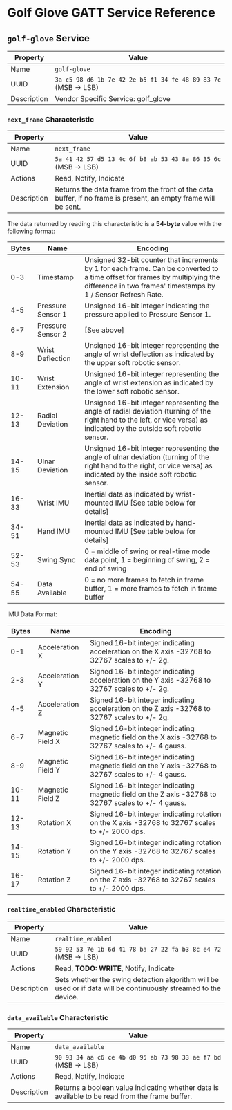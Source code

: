 # Golf Glove GATT Service Reference #

## `golf-glove` Service ###
| Property | Value |
| --- | --- |
| Name | `golf-glove` |
| UUID | `3a c5 98 d6 1b 7e 42 2e b5 f1 34 fe 48 89 83 7c` (MSB -> LSB) |
| Description | Vendor Specific Service: golf_glove |

### `next_frame` Characteristic ###
| Property | Value |
| --- | --- |
| Name | `next_frame` |
| UUID | `5a 41 42 57 d5 13 4c 6f b8 ab 53 43 8a 86 35 6c` (MSB -> LSB) |
| Actions | Read, Notify, Indicate |
| Description | Returns the data frame from the front of the data buffer, if no frame is present, an empty frame will be sent. |

The data returned by reading this characteristic is a **54-byte** value with the following format:

| Bytes | Name | Encoding |
| --- | --- | --- |
| 0-3 | Timestamp | Unsigned 32-bit counter that increments by 1 for each frame. Can be converted to a time offset for frames by multiplying the difference in two frames' timestamps by 1 / Sensor Refresh Rate. |
| 4-5 | Pressure Sensor 1 | Unsigned 16-bit integer indicating the pressure applied to Pressure Sensor 1. |
| 6-7 | Pressure Sensor 2 | [See above] |
| 8-9 | Wrist Deflection | Unsigned 16-bit integer representing the angle of wrist deflection as indicated by the upper soft robotic sensor. |
| 10-11 | Wrist Extension | Unsigned 16-bit integer representing the angle of wrist extension as indicated by the lower soft robotic sensor. |
| 12-13 | Radial Deviation | Unsigned 16-bit integer representing the angle of radial deviation (turning of the right hand to the left, or vice versa) as indicated by the outside soft robotic sensor. |
| 14-15 | Ulnar Deviation | Unsigned 16-bit integer representing the angle of ulnar deviation (turning of the right hand to the right, or vice versa) as indicated by the inside soft robotic sensor. |
| 16-33 | Wrist IMU | Inertial data as indicated by wrist-mounted IMU [See table below for details] |
| 34-51 | Hand IMU | Inertial data as indicated by hand-mounted IMU [See table below for details] |
| 52-53 | Swing Sync | 0 = middle of swing or real-time mode data point, 1 = beginning of swing, 2 = end of swing |
| 54-55 | Data Available | 0 = no more frames to fetch in frame buffer, 1 = more frames to fetch in frame buffer |

IMU Data Format:

| Bytes | Name | Encoding |
| --- | --- | --- |
| 0-1 | Acceleration X | Signed 16-bit integer indicating acceleration on the X axis -32768 to 32767 scales to +/- 2g. |
| 2-3 | Acceleration Y | Signed 16-bit integer indicating acceleration on the Y axis -32768 to 32767 scales to +/- 2g. |
| 4-5 | Acceleration Z | Signed 16-bit integer indicating acceleration on the Z axis -32768 to 32767 scales to +/- 2g. |
| 6-7 | Magnetic Field X | Signed 16-bit integer indicating magnetic field on the X axis -32768 to 32767 scales to +/- 4 gauss. |
| 8-9 | Magnetic Field Y | Signed 16-bit integer indicating magnetic field on the Y axis -32768 to 32767 scales to +/- 4 gauss. |
| 10-11 | Magnetic Field Z | Signed 16-bit integer indicating magnetic field on the Z axis -32768 to 32767 scales to +/- 4 gauss. |
| 12-13 | Rotation X | Signed 16-bit integer indicating rotation on the X axis -32768 to 32767 scales to +/- 2000 dps. |
| 14-15 | Rotation Y | Signed 16-bit integer indicating rotation on the Y axis -32768 to 32767 scales to +/- 2000 dps. |
| 16-17 | Rotation Z | Signed 16-bit integer indicating rotation on the Z axis -32768 to 32767 scales to +/- 2000 dps. |

### `realtime_enabled` Characteristic ###
| Property | Value |
| --- | --- |
| Name | `realtime_enabled` |
| UUID | `59 92 53 7e 1b 6d 41 78 ba 27 22 fa b3 8c e4 72` (MSB -> LSB) |
| Actions | Read, **TODO: WRITE**, Notify, Indicate |
| Description | Sets whether the swing detection algorithm will be used or if data will be continuously streamed to the device. |

### `data_available` Characteristic ###
| Property | Value |
| --- | --- |
| Name | `data_available` |
| UUID | `90 93 34 aa c6 ce 4b d0 95 ab 73 98 33 ae f7 bd` (MSB -> LSB) |
| Actions | Read, Notify, Indicate |
| Description | Returns a boolean value indicating whether data is available to be read from the frame buffer. |
